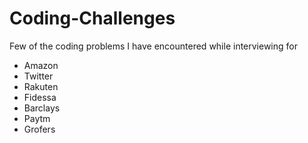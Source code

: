 # Coding-Challenges
Few of the coding problems I have encountered while interviewing for
* Amazon
* Twitter
* Rakuten
* Fidessa
* Barclays
* Paytm
* Grofers
